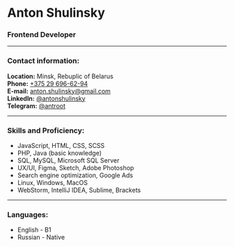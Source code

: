 # Anton Shulinsky
### Frontend Developer

---

### Contact information:

**Location:** Minsk, Rebuplic of Belarus <br>
**Phone:** [+375 29 696-62-94](tel:+375296966294) <br>
**E-mail:** [anton.shulinsky@gmail.com](mailto:anton.shulinsky@gmail.com) <br>
**LinkedIn:** [@antonshulinsky](https://www.linkedin.com/in/antonshulinsky) <br>
**Telegram:** [@antroot](https://t.me/antroot) <br>

---

### Skills and Proficiency:

- JavaScript, HTML, CSS, SCSS
- PHP, Java (basic knowledge)
- SQL, MySQL, Microsoft SQL Server
- UX/UI, Figma, Sketch, Adobe Photoshop
- Search engine optimization, Google Ads
- Linux, Windows, MacOS
- WebStorm, IntelliJ IDEA, Sublime, Brackets

---

### Languages:

- English \- B1
- Russian \- Native
